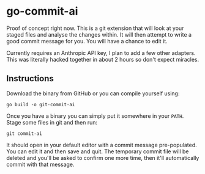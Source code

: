 # go-commit-ai

Proof of concept right now. This is a git extension that will look at your staged files and analyse the changes within. It will then attempt to write a good commit message for you. You will have a chance to edit it.

Currently requires an Anthropic API key, I plan to add a few other adapters. This was literally hacked together in about 2 hours so don't expect miracles.

## Instructions

Download the binary from GitHub or you can compile yourself using:

```
go build -o git-commit-ai
```

Once you have a binary you can simply put it somewhere in your `PATH`. Stage some files in git and then run:

```
git commit-ai
```

It should open in your default editor with a commit message pre-populated. You can edit it and then save and quit. The temporary commit file will be deleted and you'll be asked to confirm one more time, then it'll automatically commit with that message.
